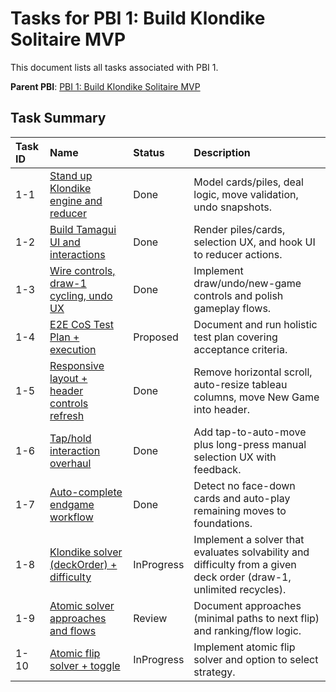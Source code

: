 # Tasks for PBI 1: Build Klondike Solitaire MVP
This document lists all tasks associated with PBI 1.

**Parent PBI**: [PBI 1: Build Klondike Solitaire MVP](./prd.md)

## Task Summary

| Task ID | Name | Status | Description |
| :------ | :----------------------------------------------- | :------- | :------------------------------------------------------------- |
| 1-1 | [Stand up Klondike engine and reducer](./1-1.md) | Done | Model cards/piles, deal logic, move validation, undo snapshots. |
| 1-2 | [Build Tamagui UI and interactions](./1-2.md) | Done | Render piles/cards, selection UX, and hook UI to reducer actions. |
| 1-3 | [Wire controls, draw-1 cycling, undo UX](./1-3.md) | Done | Implement draw/undo/new-game controls and polish gameplay flows. |
| 1-4 | [E2E CoS Test Plan + execution](./1-4.md) | Proposed | Document and run holistic test plan covering acceptance criteria. |
| 1-5 | [Responsive layout + header controls refresh](./1-5.md) | Done | Remove horizontal scroll, auto-resize tableau columns, move New Game into header. |
| 1-6 | [Tap/hold interaction overhaul](./1-6.md) | Done | Add tap-to-auto-move plus long-press manual selection UX with feedback. |
| 1-7 | [Auto-complete endgame workflow](./1-7.md) | Done | Detect no face-down cards and auto-play remaining moves to foundations. |
| 1-8 | [Klondike solver (deckOrder) + difficulty](./1-8.md) | InProgress | Implement a solver that evaluates solvability and difficulty from a given deck order (draw-1, unlimited recycles). |
| 1-9 | [Atomic solver approaches and flows](./1-9.md) | Review | Document approaches (minimal paths to next flip) and ranking/flow logic. |
| 1-10 | [Atomic flip solver + toggle](./1-10.md) | InProgress | Implement atomic flip solver and option to select strategy. |
